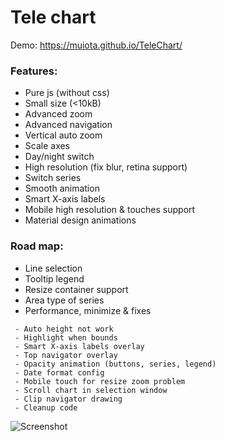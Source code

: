 ﻿Tele chart
====================
Demo: https://muiota.github.io/TeleChart/

### Features:
 - Pure js (without css)
 - Small size (<10kB)
 - Advanced zoom
 - Advanced navigation
 - Vertical auto zoom
 - Scale axes
 - Day/night switch
 - High resolution (fix blur, retina support)
 - Switch series
 - Smooth animation
 - Smart X-axis labels
 - Mobile high resolution & touches support
 - Material design animations
  
### Road map:
- Line selection
- Tooltip legend
- Resize container support 
- Area type of series 
- Performance, minimize & fixes
````
 - Auto height not work
 - Highlight when bounds
 - Smart X-axis labels overlay
 - Top navigator overlay
 - Opacity animation (buttons, series, legend) 
 - Date format config
 - Mobile touch for resize zoom problem
 - Scroll chart in selection window
 - Clip navigator drawing
 - Cleanup code 
````

![Screenshot](https://i.imgur.com/IkHg18g.png)